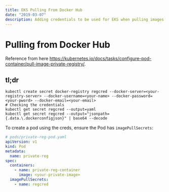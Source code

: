```yaml
---
title: EKS Pulling From Docker Hub
date: "2019-03-07"
description: Adding credentials to be used for EKS when pulling images from Docker Hub.
---
```


# Pulling from Docker Hub

Reference from here https://kubernetes.io/docs/tasks/configure-pod-container/pull-image-private-registry/.

## tl;dr

```shell
kubectl create secret docker-registry regcred --docker-server=<your-registry-server> --docker-username=<your-name> --docker-password=<your-pword> --docker-email=<your-email>
# Checking the credentials
kubectl get secret regcred --output=yaml
kubectl get secret regcred --output="jsonpath={.data.\.dockerconfigjson}" | base64 --decode
```

To create a pod using the creds, ensure the Pod has `imagePullSecrets`:

```yaml
# pods/private-reg-pod.yaml
apiVersion: v1
kind: Pod
metadata:
  name: private-reg
spec:
  containers:
    - name: private-reg-container
      image: <your-private-image>
  imagePullSecrets:
    - name: regcred
```
